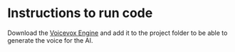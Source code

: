 # Instructions to run code

Download the [Voicevox Engine](https://github.com/VOICEVOX/voicevox_engine/releases/tag/0.14.4) and add it to the project folder to be able to generate the voice for the AI.

